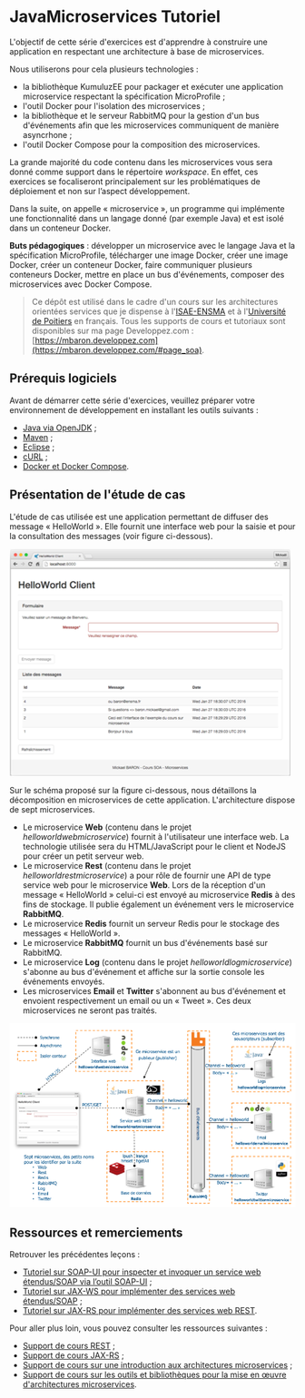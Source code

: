 # JavaMicroservices Tutoriel

L'objectif de cette série d'exercices est d'apprendre à construire une application en respectant une architecture à base de microservices.

Nous utiliserons pour cela plusieurs technologies :

* la bibliothèque KumuluzEE pour packager et exécuter une application microservice respectant la spécification MicroProfile ;
* l'outil Docker pour l'isolation des microservices ;
* la bibliothèque et le serveur RabbitMQ pour la gestion d'un bus d'événements afin que les microservices communiquent de manière asyncrhone ;
* l'outil Docker Compose pour la composition des microservices.

La grande majorité du code contenu dans les microservices vous sera donné comme support dans le répertoire _workspace_. En effet, ces exercices se focaliseront principalement sur les problématiques de déploiement et non sur l’aspect développement.

Dans la suite, on appelle « microservice », un programme qui implémente une fonctionnalité dans un langage donné (par exemple Java) et est isolé dans un conteneur Docker.

**Buts pédagogiques** : développer un microservice avec le langage Java et la spécification MicroProfile, télécharger une image Docker, créer une image Docker, créer un conteneur Docker, faire communiquer plusieurs conteneurs Docker, mettre en place un bus d'événements, composer des microservices avec Docker Compose.

> Ce dépôt est utilisé dans le cadre d'un cours sur les architectures orientées services que je dispense à l'[ISAE-ENSMA](https://www.ensma.fr) et à l'[Université de Poitiers](http://www.univ-poitiers.fr/) en français. Tous les supports de cours et tutoriaux sont disponibles sur ma page Developpez.com : [https://mbaron.developpez.com](https://mbaron.developpez.com/#page_soa).

## Prérequis logiciels

Avant de démarrer cette série d'exercices, veuillez préparer votre environnement de développement en installant les outils suivants :

* [Java via OpenJDK](http://jdk.java.net/ "Java 8 à 11") ;
* [Maven](https://maven.apache.org/ "Maven") ;
* [Eclipse](https://www.eclipse.org/ "Eclipse") ;
* [cURL](https://curl.haxx.se "cURL") ;
* [Docker et Docker Compose](https://www.docker.com/ "Docker").

## Présentation de l'étude de cas

L'étude de cas utilisée est une application permettant de diffuser des message « HelloWorld ». Elle fournit une interface web pour la saisie et pour la consultation des messages (voir figure ci-dessous).

![Application HelloWorld](./images/helloworldapplication.png "Application HelloWorld")

Sur le schéma proposé sur la figure ci-dessous, nous détaillons la décomposition en microservices de cette application. L'architecture dispose de sept microservices.

* Le microservice **Web** (contenu dans le projet _helloworldwebmicroservice_) fournit à l'utilisateur une interface web. La technologie utilisée sera du HTML/JavaScript pour le client et NodeJS pour créer un petit serveur web.
* Le microservice **Rest** (contenu dans le projet _helloworldrestmicroservice_) a pour rôle de fournir une API de type service web pour le microservice **Web**. Lors de la réception d'un message « HelloWorld » celui-ci est envoyé au microservice **Redis** à des fins de stockage. Il publie également un événement vers le microservice **RabbitMQ**.
* Le microservice **Redis** fournit un serveur Redis pour le stockage des messages « HelloWorld ».
* Le microservice **RabbitMQ** fournit un bus d'événements basé sur RabbitMQ.
* Le microservice **Log** (contenu dans le projet _helloworldlogmicroservice_) s'abonne au bus d'événement et affiche sur la sortie console les événements envoyés.
* Les microservices **Email** et **Twitter** s'abonnent au bus d'événement et envoient respectivement un email ou un « Tweet ». Ces deux microservices ne seront pas traités.

![Schéma de l'Application HelloWorld](./images/helloworldapplicationschema.png "Schéma de l'Application HelloWorld")

## Ressources et remerciements

Retrouver les précédentes leçons :

* [Tutoriel sur SOAP-UI pour inspecter et invoquer un service web étendus/SOAP via l’outil SOAP-UI](https://github.com/mickaelbaron/soapui-tutorial) ;
* [Tutoriel sur JAX-WS pour implémenter des services web étendus/SOAP](https://github.com/mickaelbaron/jaxws-tutorial) ;
* [Tutoriel sur JAX-RS pour implémenter des services web REST](https://github.com/mickaelbaron/jaxrs-tutorial).

Pour aller plus loin, vous pouvez consulter les ressources suivantes :

* [Support de cours REST](http://mbaron.developpez.com/soa/rest "Support de cours REST") ;
* [Support de cours JAX-RS](http://mbaron.developpez.com/soa/jaxrs "Support de cours JAX-RS") ;
* [Support de cours sur une introduction aux architectures microservices](https://mbaron.developpez.com/cours/microservices/introduction-generalites/ "Support de cours sur une introduction aux architectures microservices") ;
* [Support de cours sur les outils et bibliothèques pour la mise en œuvre d'architectures microservices](https://mbaron.developpez.com/cours/microservices/mise-oeuvre-docker-kumuluzee-dockercompose-rabbitmq-nginx/ "Support de cours sur les outils et bibliothèques pour la mise en œuvre d'architectures microservic").